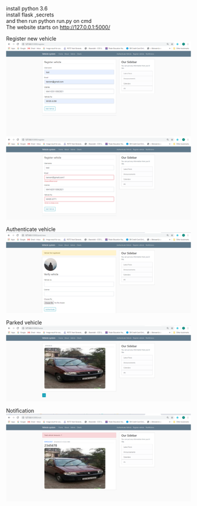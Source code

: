 install python 3.6  
install flask ,secrets  
and then run python run.py on cmd  
The website starts on http://127.0.0.1:5000/  
  
Register new vehicle    
<img src="images/1.PNG" alt="My cool logo"/>    
<img src="images/2.PNG" alt="My cool logo"/>  
  
Authenticate vehicle      
<img src="images/4.PNG" alt="My cool logo"/>  

Parked vehicle      
<img src="images/3.PNG" alt="My cool logo"/>     

Notification       
<img src="images/5.PNG" alt="My cool logo"/>     


